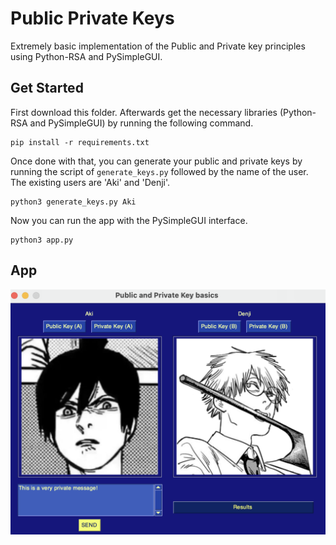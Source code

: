 # Public Private Keys
Extremely basic implementation of the Public and Private key principles using Python-RSA and PySimpleGUI.

## Get Started

First download this folder. Afterwards get the necessary libraries (Python-RSA and PySimpleGUI) by running the following command.
```
pip install -r requirements.txt
```

Once done with that, you can generate your public and private keys by running the script of `generate_keys.py` followed by the name of the user. The existing users are 'Aki' and 'Denji'.
```
python3 generate_keys.py Aki
```

Now you can run the app with the PySimpleGUI interface.
```python3
python3 app.py
```
## App

![App Image](https://github.com/DancingIguana/EncryptionAlgorithms/blob/main/PublicPrivateKeys/images/app_img.png)
